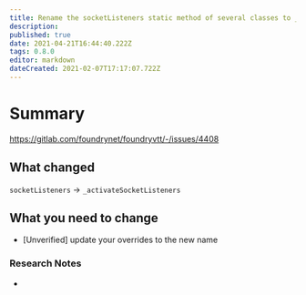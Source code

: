 ```yaml
---
title: Rename the socketListeners static method of several classes to _activateSocketListeners to more semantically describe the action that is taken as well as to denote that the method should not be called by external code.
description: 
published: true
date: 2021-04-21T16:44:40.222Z
tags: 0.8.0
editor: markdown
dateCreated: 2021-02-07T17:17:07.722Z
---
```


# Summary
https://gitlab.com/foundrynet/foundryvtt/-/issues/4408

## What changed

`socketListeners` -> `_activateSocketListeners`

## What you need to change

- [Unverified] update your overrides to the new name

### Research Notes

- 